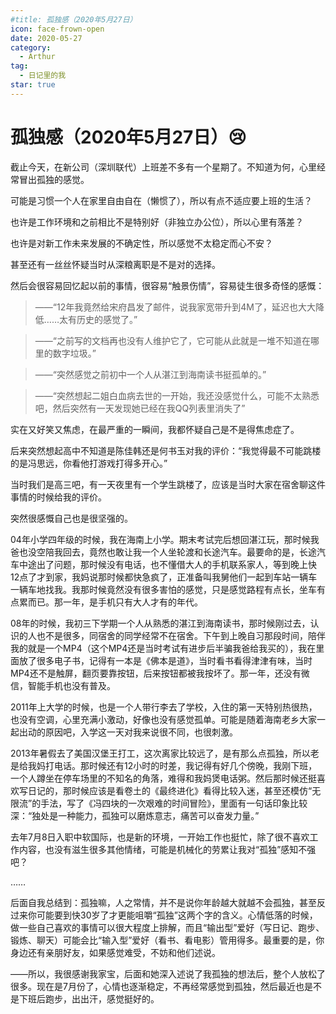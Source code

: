```yaml
---
#title: 孤独感（2020年5月27日）
icon: face-frown-open
date: 2020-05-27
category:
  - Arthur
tag:
  - 日记里的我
star: true
---
```

# 孤独感（2020年5月27日）😢

截止今天，在新公司（深圳联代）上班差不多有一个星期了。不知道为何，心里经常冒出孤独的感觉。

可能是习惯一个人在家里自由自在（懒惯了），所以有点不适应要上班的生活？

也许是工作环境和之前相比不是特别好（非独立办公位），所以心里有落差？

也许是对新工作未来发展的不确定性，所以感觉不太稳定而心不安？

甚至还有一丝丝怀疑当时从深粮离职是不是对的选择。

然后会很容易回忆起以前的事情，很容易“触景伤情”，容易徒生很多奇怪的感慨：

> ——“12年我竟然给宋府昌发了邮件，说我家宽带升到4M了，延迟也大大降低……太有历史的感觉了。”

> ——“之前写的文档再也没有人维护它了，它可能从此就是一堆不知道在哪里的数字垃圾。”

> ——“突然感觉之前初中一个人从湛江到海南读书挺孤单的。”

> ——“突然想起二姐白血病去世的一开始，我还没感觉什么，可能不太熟悉吧，然后突然有一天发现她已经在我QQ列表里消失了”

实在又好笑又焦虑，在最严重的一瞬间，我都怀疑自己是不是得焦虑症了。

后来突然想起高中不知道是陈佳韩还是何书玉对我的评价：“我觉得最不可能跳楼的是冯思远，你看他打游戏打得多开心。”

当时我们是高三吧，有一天夜里有一个学生跳楼了，应该是当时大家在宿舍聊这件事情的时候给我的评价。

突然很感慨自己也是很坚强的。

04年小学四年级的时候，我在海南上小学。期末考试完后想回湛江玩，那时候我爸也没空陪我回去，竟然也敢让我一个人坐轮渡和长途汽车。最要命的是，长途汽车中途出了问题，那时候没有电话，也不懂借大人的手机联系家人，等到晚上快12点了才到家，我妈说那时候都快急疯了，正准备叫我舅他们一起到车站一辆车一辆车地找我。我那时候竟然没有很多害怕的感觉，只是感觉路程有点长，坐车有点累而已。那一年，是手机只有大人才有的年代。

08年的时候，我初三下学期一个人从熟悉的湛江到海南读书，那时候刚过去，认识的人也不是很多，同宿舍的同学经常不在宿舍。下午到上晚自习那段时间，陪伴我的就是一个MP4（这个MP4还是当时考试有进步后半骗我爸给我买的），我在里面放了很多电子书，记得有一本是《佛本是道》，当时看书看得津津有味，当时MP4还不是触屏，翻页要靠按钮，后来按钮都被我按坏了。那一年，还没有微信，智能手机也没有普及。

2011年上大学的时候，也是一个人带行李去了学校，入住的第一天特别热很热，也没有空调，心里充满小激动，好像也没有感觉孤单。可能是随着海南老乡大家一起出动的原因吧，入学这一天对我来说很不同，也很刺激。

2013年暑假去了美国汉堡王打工，这次离家比较远了，是有那么点孤独，所以老是给我妈打电话。那时候还有12小时的时差，我记得有好几个傍晚，我刚下班，一个人蹲坐在停车场里的不知名的角落，难得和我妈煲电话粥。然后那时候还挺喜欢写日记的，那时候应该是看卷土的《最终进化》看得比较入迷，甚至还模仿“无限流”的手法，写了《冯四块的一次艰难的时间冒险》，里面有一句话印象比较深：“独处是一种能力，孤独可以磨炼意志，痛苦可以奋发力量。”

去年7月8日入职中软国际，也是新的环境，一开始工作也挺忙，除了很不喜欢工作内容，也没有滋生很多其他情绪，可能是机械化的劳累让我对“孤独”感知不强吧？

……

后面自我总结到：孤独嘛，人之常情，并不是说你年龄越大就越不会孤独，甚至反过来你可能要到快30岁了才更能咀嚼“孤独”这两个字的含义。心情低落的时候，做一些自己喜欢的事情可以很大程度上排解，而且“输出型”爱好（写日记、跑步、锻炼、聊天）可能会比“输入型”爱好（看书、看电影）管用得多。最重要的是，你身边还有亲朋好友，如果感觉难受，不妨和他们述说。

——所以，我很感谢我家宝，后面和她深入述说了我孤独的想法后，整个人放松了很多。现在是7月份了，心情也逐渐稳定，不再经常感觉到孤独，然后最近也是不是下班后跑步，出出汗，感觉挺好的。
